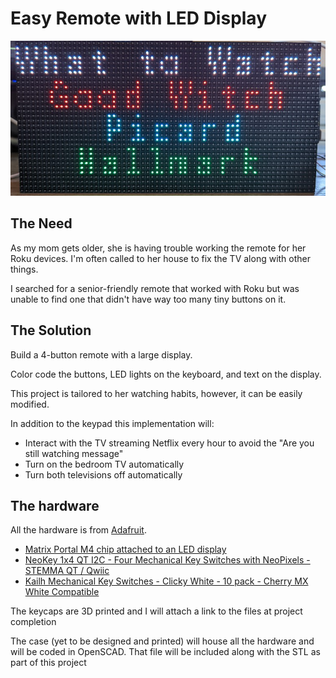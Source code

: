 # Easy Remote with LED Display

![Picture of LED display](remote_display.jpg)

## The Need
As my mom gets older, she is having trouble working the remote for her Roku devices. I'm often called to her house to fix the TV along with other things.

I searched for a senior-friendly remote that worked with Roku but was unable to find one that didn't have way too many tiny buttons on it.

## The Solution
Build a 4-button remote with a large display.

Color code the buttons, LED lights on the keyboard, and text on the display.

This project is tailored to her watching habits, however, it can be easily modified.

In addition to the keypad this implementation will:
- Interact with the TV streaming Netflix every hour to avoid the "Are you still watching message"
- Turn on the bedroom TV automatically
- Turn both televisions off automatically

## The hardware
All the hardware is from [Adafruit](https://www.adafruit.com).

- [Matrix Portal M4 chip attached to an LED display](https://www.adafruit.com/product/4812)
- [NeoKey 1x4 QT I2C - Four Mechanical Key Switches with NeoPixels - STEMMA QT / Qwiic](https://www.adafruit.com/product/4980)
- [Kailh Mechanical Key Switches - Clicky White - 10 pack - Cherry MX White Compatible](https://www.adafruit.com/product/4955)

The keycaps are 3D printed and I will attach a link to the files at project completion

The case (yet to be designed and printed) will house all the hardware and will be coded in OpenSCAD. That file will be included along with the STL as part of this project

